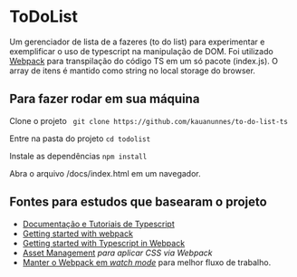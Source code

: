 # ToDoList

Um gerenciador de lista de a fazeres (to do list) para experimentar e exemplificar o uso de typescript na manipulação de DOM. Foi utilizado [Webpack](https://webpack.js.org/) para transpilação do código TS em um só pacote (index.js). 
O array de itens é mantido como string no local storage do browser.

## Para fazer rodar em sua máquina
 Clone o projeto
` git clone https://github.com/kauanunnes/to-do-list-ts`

Entre na pasta do projeto
`cd todolist`

Instale as dependências
`npm install`

Abra o arquivo /docs/index.html em um navegador.

## Fontes para estudos que basearam o projeto
- [Documentação e Tutoriais de Typescript](https://www.typescriptlang.org/docs/home.html)
- [Getting started with webpack](https://webpack.js.org/guides/getting-started/)
- [Getting started with Typescript in Webpack](https://webpack.js.org/guides/typescript/)
- [Asset Management](https://webpack.js.org/guides/asset-management/) *para aplicar CSS via Webpack*
- [Manter o Webpack em *watch mode*](https://webpack.js.org/configuration/watch/) para melhor fluxo de trabalho.
